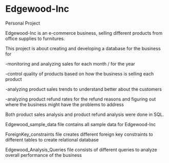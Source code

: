 # Edgewood-Inc
Personal Project

Edgewood-Inc is an e-commerce business, selling different products from office supplies to furnitures.

This project is about creating and developing a database for the business for 

-monitoring and analyzing sales for each month / for the year

-control quality of products based on how the business is selling each product

-analyzing product sales trends to understand better about the customers

-analyzing product refund rates for the refund reasons and figuring out where the business might have the problems to address


Both product sales analysis and product refund analysis were done in SQL.

Edgewood_sample_data file contains all sample data for Edgewood-Inc

ForeignKey_constraints file creates different foreign key constraints to different tables to create relational database

Edgewood_Analysis_Queries file consists of different queries to analyze overall performance of the business
